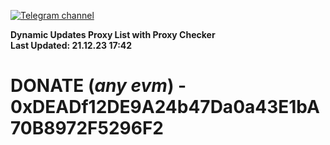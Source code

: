 [![Telegram channel](https://img.shields.io/endpoint?url=https://runkit.io/damiankrawczyk/telegram-badge/branches/master?url=https://t.me/n4z4v0d)](https://t.me/n4z4v0d) 

**Dynamic Updates Proxy List with Proxy Checker**  
**Last Updated: 21.12.23 17:42**

# DONATE (_any evm_) - 0xDEADf12DE9A24b47Da0a43E1bA70B8972F5296F2
